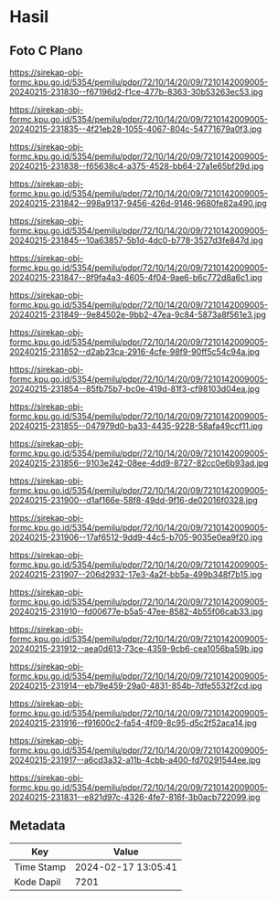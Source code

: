 # Hasil

## Foto C Plano

https://sirekap-obj-formc.kpu.go.id/5354/pemilu/pdpr/72/10/14/20/09/7210142009005-20240215-231830--f67196d2-f1ce-477b-8363-30b53263ec53.jpg

https://sirekap-obj-formc.kpu.go.id/5354/pemilu/pdpr/72/10/14/20/09/7210142009005-20240215-231835--4f21eb28-1055-4067-804c-54771679a0f3.jpg

https://sirekap-obj-formc.kpu.go.id/5354/pemilu/pdpr/72/10/14/20/09/7210142009005-20240215-231838--f65638c4-a375-4528-bb64-27a1e65bf29d.jpg

https://sirekap-obj-formc.kpu.go.id/5354/pemilu/pdpr/72/10/14/20/09/7210142009005-20240215-231842--998a9137-9456-426d-9146-9680fe82a490.jpg

https://sirekap-obj-formc.kpu.go.id/5354/pemilu/pdpr/72/10/14/20/09/7210142009005-20240215-231845--10a63857-5b1d-4dc0-b778-3527d3fe847d.jpg

https://sirekap-obj-formc.kpu.go.id/5354/pemilu/pdpr/72/10/14/20/09/7210142009005-20240215-231847--8f9fa4a3-4605-4f04-9ae6-b6c772d8a6c1.jpg

https://sirekap-obj-formc.kpu.go.id/5354/pemilu/pdpr/72/10/14/20/09/7210142009005-20240215-231849--9e84502e-9bb2-47ea-9c84-5873a8f561e3.jpg

https://sirekap-obj-formc.kpu.go.id/5354/pemilu/pdpr/72/10/14/20/09/7210142009005-20240215-231852--d2ab23ca-2916-4cfe-98f9-90ff5c54c94a.jpg

https://sirekap-obj-formc.kpu.go.id/5354/pemilu/pdpr/72/10/14/20/09/7210142009005-20240215-231854--85fb75b7-bc0e-419d-81f3-cf98103d04ea.jpg

https://sirekap-obj-formc.kpu.go.id/5354/pemilu/pdpr/72/10/14/20/09/7210142009005-20240215-231855--047979d0-ba33-4435-9228-58afa49ccf11.jpg

https://sirekap-obj-formc.kpu.go.id/5354/pemilu/pdpr/72/10/14/20/09/7210142009005-20240215-231856--9103e242-08ee-4dd9-8727-82cc0e6b93ad.jpg

https://sirekap-obj-formc.kpu.go.id/5354/pemilu/pdpr/72/10/14/20/09/7210142009005-20240215-231900--d1af166e-58f8-49dd-9f16-de02016f0328.jpg

https://sirekap-obj-formc.kpu.go.id/5354/pemilu/pdpr/72/10/14/20/09/7210142009005-20240215-231906--17af6512-9dd9-44c5-b705-9035e0ea9f20.jpg

https://sirekap-obj-formc.kpu.go.id/5354/pemilu/pdpr/72/10/14/20/09/7210142009005-20240215-231907--206d2932-17e3-4a2f-bb5a-499b348f7b15.jpg

https://sirekap-obj-formc.kpu.go.id/5354/pemilu/pdpr/72/10/14/20/09/7210142009005-20240215-231910--fd00677e-b5a5-47ee-8582-4b55f06cab33.jpg

https://sirekap-obj-formc.kpu.go.id/5354/pemilu/pdpr/72/10/14/20/09/7210142009005-20240215-231912--aea0d613-73ce-4359-9cb6-cea1056ba59b.jpg

https://sirekap-obj-formc.kpu.go.id/5354/pemilu/pdpr/72/10/14/20/09/7210142009005-20240215-231914--eb79e459-29a0-4831-854b-7dfe5532f2cd.jpg

https://sirekap-obj-formc.kpu.go.id/5354/pemilu/pdpr/72/10/14/20/09/7210142009005-20240215-231916--f91600c2-fa54-4f09-8c95-d5c2f52aca14.jpg

https://sirekap-obj-formc.kpu.go.id/5354/pemilu/pdpr/72/10/14/20/09/7210142009005-20240215-231917--a6cd3a32-a11b-4cbb-a400-fd70291544ee.jpg

https://sirekap-obj-formc.kpu.go.id/5354/pemilu/pdpr/72/10/14/20/09/7210142009005-20240215-231831--e821d97c-4326-4fe7-816f-3b0acb722099.jpg


## Metadata

| Key        | Value               |
| ---------- | ------------------- |
| Time Stamp | 2024-02-17 13:05:41 |
| Kode Dapil | 7201                |




